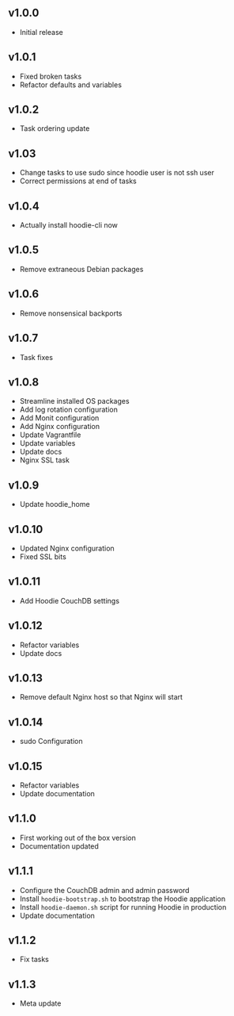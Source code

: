 ## v1.0.0

- Initial release

## v1.0.1

- Fixed broken tasks
- Refactor defaults and variables

## v1.0.2

- Task ordering update

## v1.03

- Change tasks to use sudo since hoodie user is not ssh user
- Correct permissions at end of tasks

## v1.0.4

- Actually install hoodie-cli now

## v1.0.5

- Remove extraneous Debian packages

## v1.0.6

- Remove nonsensical backports

## v1.0.7

- Task fixes

## v1.0.8

- Streamline installed OS packages
- Add log rotation configuration
- Add Monit configuration
- Add Nginx configuration
- Update Vagrantfile
- Update variables
- Update docs
- Nginx SSL task

## v1.0.9

- Update hoodie_home

## v1.0.10

- Updated Nginx configuration
- Fixed SSL bits

## v1.0.11

- Add Hoodie CouchDB settings

## v1.0.12

- Refactor variables
- Update docs

## v1.0.13

- Remove default Nginx host so that Nginx will start

## v1.0.14

- sudo Configuration

## v1.0.15

- Refactor variables
- Update documentation

## v1.1.0

- First working out of the box version
- Documentation updated

## v1.1.1

- Configure the CouchDB admin and admin password
- Install `hoodie-bootstrap.sh` to bootstrap the Hoodie application
- Install `hoodie-daemon.sh` script for running Hoodie in production
- Update documentation

## v1.1.2

- Fix tasks

## v1.1.3

- Meta update
